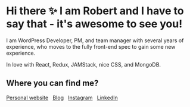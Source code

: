 # Hi there ✨ I am Robert and I have to say that - it's awesome to see you!

I am WordPress Developer, PM, and team manager with several years of experience, who moves to the fully front-end spec to gain some new experience.

In love with React, Redux, JAMStack, nice CSS, and MongoDB.

## Where you can find me?

[Personal website](https://robertorlinski.pl) &nbsp; [Blog](https://blog.robertorlinski.pl/) &nbsp; [Instagram](https://www.instagram.com/robert.orlinski/) &nbsp; [LinkedIn](https://www.linkedin.com/in/robert-orlinski/)


